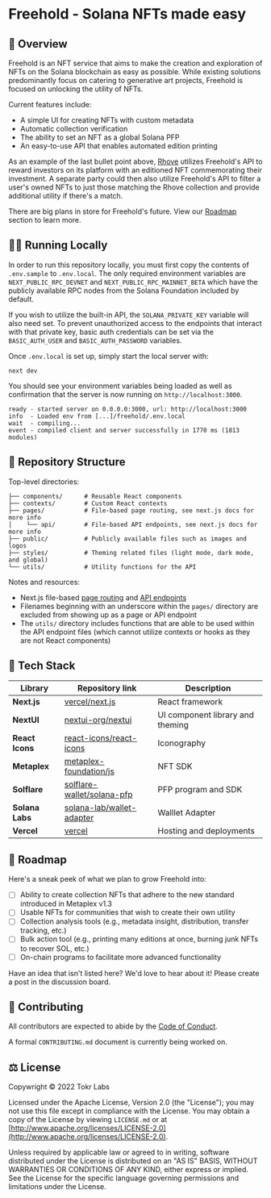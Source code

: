 # Freehold - Solana NFTs made easy
## 🔮 Overview
Freehold is an NFT service that aims to make the creation and exploration of NFTs on the Solana blockchain as easy as possible. While existing solutions predominantly focus on catering to generative art projects, Freehold is focused on unlocking the utility of NFTs. 

Current features include:
- A simple UI for creating NFTs with custom metadata
- Automatic collection verification
- The ability to set an NFT as a global Solana PFP
- An easy-to-use API that enables automated edition printing

As an example of the last bullet point above, [Rhove](https://rhove.com) utilizes Freehold's API to reward investors on its platform with an editioned NFT commemorating their investment. A separate party could then also utilize Freehold's API to filter a user's owned NFTs to just those matching the Rhove collection and provide additional utility if there's a match.

There are big plans in store for Freehold's future. View our [Roadmap](#roadmap) section to learn more.

## 🧑‍💻 Running Locally
In order to run this repository locally, you must first copy the contents of `.env.sample` to `.env.local`. The only required environment variables are `NEXT_PUBLIC_RPC_DEVNET` and `NEXT_PUBLIC_RPC_MAINNET_BETA` which have the publicly available RPC nodes from the Solana Foundation included by default.

If you wish to utilize the built-in API, the `SOLANA_PRIVATE_KEY` variable will also need set. To prevent unauthorized access to the endpoints that interact with that private key, basic auth credentials can be set via the `BASIC_AUTH_USER` and `BASIC_AUTH_PASSWORD` variables.

Once `.env.local` is set up, simply start the local server with:
```shell
next dev
```

You should see your environment variables being loaded as well as confirmation that the server is now running on `http://localhost:3000`.
```shell
ready - started server on 0.0.0.0:3000, url: http://localhost:3000
info  - Loaded env from [...]/freehold/.env.local
wait  - compiling...
event - compiled client and server successfully in 1770 ms (1813 modules)
```

## 📑 Repository Structure
Top-level directories:
```text
├── components/      # Reusable React components
├── contexts/        # Custom React contexts
├── pages/           # File-based page routing, see next.js docs for more info
│    └── api/        # File-based API endpoints, see next.js docs for more info
├── public/          # Publicly available files such as images and logos
├── styles/          # Theming related files (light mode, dark mode, and global)
└── utils/           # Utility functions for the API
```

Notes and resources:
- Next.js file-based [page routing](https://nextjs.org/docs/basic-features/pages) and [API endpoints](https://nextjs.org/docs/api-routes/introduction)
- Filenames beginning with an underscore within the `pages/` directory are excluded from showing up as a page or API endpoint
- The `utils/` directory includes functions that are able to be used within the API endpoint files (which cannot utilize contexts or hooks as they are not React components) 


## 🦾 Tech Stack
| **Library**     | **Repository link**                                                         | **Description**                  |
|-----------------|-----------------------------------------------------------------------------|----------------------------------|
| **Next.js**     | [vercel/next.js](https://github.com/vercel/next.js)                         | React framework                  |
| **NextUI**      | [nextui-org/nextui](https://github.com/nextui-org/nextui)                   | UI component library and theming | 
| **React Icons** | [react-icons/react-icons](https://github.com/react-icons/react-icons)       | Iconography                      |
| **Metaplex**    | [metaplex-foundation/js](https://github.com/metaplex-foundation/js)         | NFT SDK                          |
| **Solflare**    | [solflare-wallet/solana-pfp](https://github.com/solflare-wallet/solana-pfp) | PFP program and SDK              |
| **Solana Labs** | [solana-lab/wallet-adapter](https://github.com/solana-labs/wallet-adapter)  | Walllet Adapter                  |
| **Vercel**      | [vercel](https://github.com/vercel)                                         | Hosting and deployments          |

## 🚀 Roadmap
Here's a sneak peek of what we plan to grow Freehold into:
* [ ] Ability to create collection NFTs that adhere to the new standard introduced in Metaplex v1.3
* [ ] Usable NFTs for communities that wish to create their own utility
* [ ] Collection analysis tools (e.g., metadata insight, distribution, transfer tracking, etc.)
* [ ] Bulk action tool (e.g., printing many editions at once, burning junk NFTs to recover SOL, etc.)
* [ ] On-chain programs to facilitate more advanced functionality

Have an idea that isn't listed here? We'd love to hear about it! Please create a post in the discussion board.

## 🙌 Contributing
All contributors are expected to abide by the [Code of Conduct](https://github.com/Tokr-Labs/freehold/blob/4cf0679dc8ba5b8a9d56c6398984083852dfe260/CODE_OF_CONDUCT.md).

A formal `CONTRIBUTING.md` document is currently being worked on. 

## ⚖️ License
Copywright © 2022 Tokr Labs

Licensed under the Apache License, Version 2.0 (the "License");
you may not use this file except in compliance with the License.
You may obtain a copy of the License by viewing `LICENSE.md` or at [http://www.apache.org/licenses/LICENSE-2.0](http://www.apache.org/licenses/LICENSE-2.0).

Unless required by applicable law or agreed to in writing, software
distributed under the License is distributed on an "AS IS" BASIS,
WITHOUT WARRANTIES OR CONDITIONS OF ANY KIND, either express or implied.
See the License for the specific language governing permissions and
limitations under the License.
